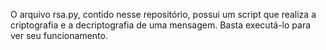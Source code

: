 O arquivo rsa.py, contido nesse repositório, possui um script que realiza a criptografia e a decriptografia de uma mensagem.
Basta executá-lo para ver seu funcionamento.

